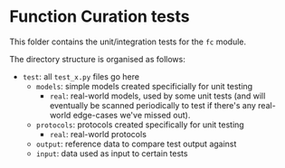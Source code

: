 # Function Curation tests

This folder contains the unit/integration tests for the ``fc`` module.

The directory structure is organised as follows:

- `test`: all `test_x.py` files go here
  - `models`: simple models created specificially for unit testing
    - `real`: real-world models, used by some unit tests (and will eventually be scanned periodically to test if there's
      any real-world edge-cases we've missed out).
  - `protocols`: protocols created specifically for unit testing
    - `real`: real-world protocols
  - `output`: reference data to compare test output against
  - `input`: data used as input to certain tests
  

